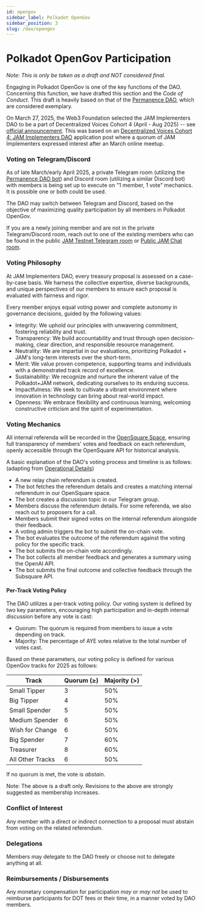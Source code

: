 ```yaml
---
id: opengov
sidebar_label: Polkadot OpenGov
sidebar_position: 3
slug: /dao/opengov
---
```


# Polkadot OpenGov Participation
  
_Note: This is only be taken as a draft and *NOT* considered final._

Engaging in Polkadot OpenGov is one of the key functions of the DAO.  Concerning this function, we have drafted this section and the *Code of Conduct*.  This draft is heavily based on that of the [Permanence DAO](https://docs.permanence.io/), which are considered exemplary.  


On March 27, 2025, the Web3 Foundation selected the JAM Implementers DAO to be a part of Decentralized Voices Cohort 4 (April - Aug 2025) -- see [official announcement](https://medium.com/web3foundation/decentralized-voices-cohort-4-delegates-announced-a5a9c64927fd).   This was based on an [Decentralized Voices Cohort 4: JAM Implementers DAO](https://forum.polkadot.network/t/decentralized-voices-cohort-4-jam-implementers-dao/12001) application post where a quorum of JAM Implementers expressed interest after an March online meetup.   

###  Voting on Telegram/Discord

As of late March/early April 2025, a private Telegram room (utilizing the [Permanence DAO bot](https://github.com/permanence-dao/permanence-dao-services/tree/main/pdao-telegram-bot)) and Discord room (utilizing a similar Discord bot) with members is being set up 
to execute on "1 member, 1 vote" mechanics.  It is possible one or both could be used.

The DAO may switch between Telegram and Discord, based on the objective of maximizing quality participation by all members in Polkadot OpenGov.

If you are a newly joining member and are not in the private Telegram/Discord room, reach out to one of the existing members who can be found in the public [JAM Testnet Telegram room](https://t.me/jamtestnet) or [Public JAM Chat room](https://matrix.to/#/#jam:polkadot.io).

### Voting Philosophy

At JAM Implementers DAO, every treasury proposal is assessed on a case-by-case basis. We harness the collective expertise, diverse backgrounds, and unique perspectives of our members to ensure each proposal is evaluated with fairness and rigor.

Every member enjoys equal voting power and complete autonomy in governance decisions, guided by the following values:

* Integrity: We uphold our principles with unwavering commitment, fostering reliability and trust.
* Transparency: We build accountability and trust through open decision-making, clear direction, and responsible resource management.
* Neutrality: We are impartial in our evaluations, prioritizing Polkadot + JAM's long-term interests over the short-term.
* Merit: We value proven competence, supporting teams and individuals with a demonstrated track record of excellence.
* Sustainability: We recognize and nurture the inherent value of the Polkadot+JAM network, dedicating ourselves to its enduring success.
* Impactfulness: We seek to cultivate a vibrant environment where innovation in technology can bring about real-world impact.
* Openness: We embrace flexibility and continuous learning, welcoming constructive criticism and the spirit of experimentation.

### Voting Mechanics 

All internal referenda will be recorded in the [OpenSquare Space](https://voting.opensquare.io/space/jamdao), ensuring full transparency of members' votes and feedback on each referendum, openly accessible through the OpenSquare API for historical analysis.

A basic explanation of the DAO's voting process and timeline is as follows: (adapting from [Operational Details](https://docs.permanence.io/voting_policy.html#operation-details))

* A new relay chain referendum is created.
* The bot fetches the referendum details and creates a matching internal referendum in our OpenSquare space.
* The bot creates a discussion topic in our Telegram group.
* Members discuss the referendum details. For some referenda, we also reach out to proposers for a call.
* Members submit their signed votes on the internal referendum alongside their feedback.
* A voting admin triggers the bot to submit the on-chain vote.
* The bot evaluates the outcome of the referendum against the voting policy for the specific track.
* The bot submits the on-chain vote accordingly.
* The bot collects all member feedback and generates a summary using the OpenAI API.
* The bot submits the final outcome and collective feedback through the Subsquare API.

#### Per-Track Voting Policy

The DAO utilizes a per-track voting policy.  Our voting system is defined by two key parameters, encouraging high participation and in-depth internal discussion before any vote is cast:

* Quorum: The quorum is required from members to issue a vote depending on track.
* Majority: The percentage of AYE votes relative to the total number of votes cast.

Based on these parameters, our voting policy is defined for various OpenGov tracks for 2025 as follows:

Track	        | Quorum (≥) | Majority (>) |
----------------| -- | -------------------|
Small Tipper	| 3	 | 	50% |
Big Tipper	    | 4	 |	50% |
Small Spender	| 5	 |	50% |
Medium Spender	| 6  |	50%	|
Wish for Change	| 6  |  50%	|
Big Spender     | 7  | 	60%	|
Treasurer	    | 8  | 60%	|
All Other Tracks | 6  | 50%	|

If no quorum is met, the vote is _abstain_.

Note: The above is a draft only.  Revisions to the above are strongly suggested as membership increases. 

### Conflict of Interest

Any member with a direct or indirect connection to a proposal must abstain from voting on the related referendum.

### Delegations

Members may delegate to the DAO freely or choose not to delegate anything at all.  

### Reimbursements / Disbursements

Any monetary compensation for participation _may_ or _may not_ be used to reimburse participants for DOT fees or their time, in a manner voted by DAO members.  
